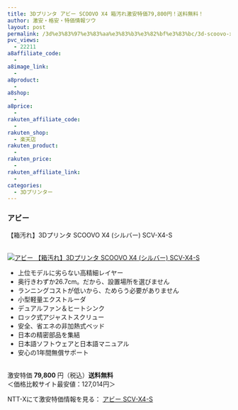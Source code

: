 ```yaml
---
title: 3Dプリンタ アビー SCOOVO X4 箱汚れ激安特価79,800円！送料無料！
author: 激安・格安・特価情報ツウ
layout: post
permalink: /3d%e3%83%97%e3%83%aa%e3%83%b3%e3%82%bf%e3%83%bc/3d-scoovo-x4-79800.html
pvc_views:
  - 22211
a8affiliate_code:
  - 
a8image_link:
  - 
a8product:
  - 
a8shop:
  - 
a8price:
  - 
rakuten_affiliate_code:
  - 
rakuten_shop:
  - 楽天店
rakuten_product:
  - 
rakuten_price:
  - 
rakuten_affiliate_link:
  - 
categories:
  - 3Dプリンター
---
```

### アビー  
【箱汚れ】3Dプリンタ SCOOVO X4 (シルバー) SCV-X4-S

<div class="img-bg2 img_L">
  <a href="http://px.a8.net/svt/ejp?a8mat=ZYP6S+8IMA3E+S1Q+BWGDT&#038;a8ejpredirect=http://nttxstore.jp/_II_QZX0009486" target="_blank"><br /> <img border="0" alt="アビー 【箱汚れ】3Dプリンタ SCOOVO X4 (シルバー) SCV-X4-S" src="http://i1.wp.com/image.nttxstore.jp/l2_images/O/OP/OP14743568.jpg?w=120" data-recalc-dims="1" /></a>
</div>

<!--more-->

  * 上位モデルに劣らない高精細レイヤー
  * 奥行きわずか26.7cm。だから、設置場所を選びません
  * ランニングコストが低いから、ためらう必要がありません
  * 小型軽量エクストルーダ
  * デュアルファン＆ヒートシンク
  * ロック式アジャストスクリュー
  * 安全、省エネの非加熱式ベッド
  * 日本の精密部品を集結
  * 日本語ソフトウェアと日本語マニュアル
  * 安心の1年間無償サポート

<br clear="all" />激安特価 <span class="tokka-price"><strong>79,800</strong></span> 円（税込）**送料無料**  
＜価格比較サイト最安値：127,014円＞  
  
NTT-Xにて激安特価情報を見る： <span class="fs150p"><a href="http://px.a8.net/svt/ejp?a8mat=ZYP6S+8IMA3E+S1Q+BWGDT&#038;a8ejpredirect=http://nttxstore.jp/_II_QZX0009486" target="_blank">アビー SCV-X4-S</a></span>